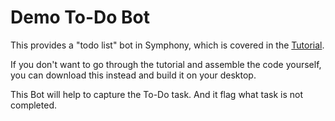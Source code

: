 # Demo To-Do Bot

This provides a "todo list" bot in Symphony, which is covered in the [Tutorial](../../tutorials/Chat-Workflow.md).

If you don't want to go through the tutorial and assemble the code yourself, you can download this instead and build it on your desktop. 

This Bot will help to capture the To-Do task. And it flag what task is not completed.


